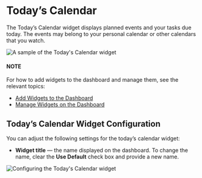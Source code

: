 <a id="user-guide-business-intelligence-widgets-todays-calendar"></a>

# Today’s Calendar

The Today’s Calendar widget displays planned events and your tasks due today. The events may belong to your personal calendar or other calendars that you watch.

![A sample of the Today's Calendar widget](user/img/dashboards/calendar.png)

#### NOTE
For how to add widgets to the dashboard and manage them, see the relevant topics:

* [Add Widgets to the Dashboard](index.md#user-guide-business-intelligence-widgets-add)
* [Manage Widgets on the Dashboard](index.md#user-guide-business-intelligence-widgets-manage)

## Today’s Calendar Widget Configuration

You can adjust the following settings for the today’s calendar widget:

* **Widget title** — the name displayed on the dashboard. To change the name, clear the **Use Default** check box and provide a new name.

![Configuring the Today's Calendar widget](user/img/dashboards/calendar_config.png)
